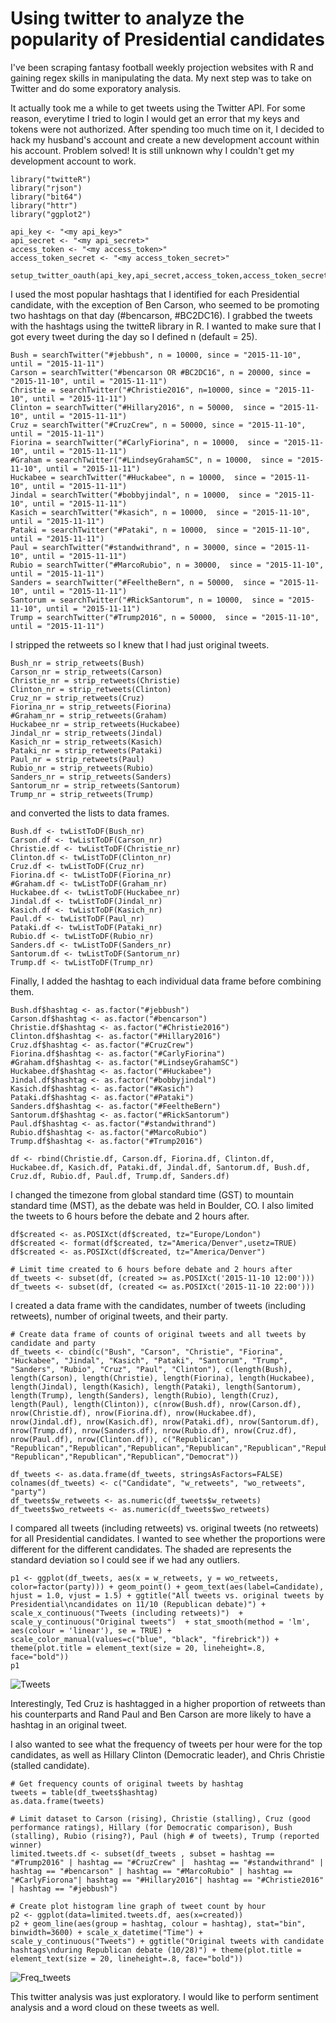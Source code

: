 # Using twitter to analyze the popularity of Presidential candidates

I've been scraping fantasy football weekly projection websites with R and gaining regex skills in manipulating the data.  My next step was to take on Twitter and do some exporatory analysis.

It actually took me a while to get tweets using the Twitter API.  For some reason, everytime I tried to login I would get an error that my keys and tokens were not authorized.  After spending too much time on it, I decided to hack my husband's account and create a new development account within his account.  Problem solved!  It is still unknown why I couldn't get my development account to work.

```library("devtools")
library("twitteR")
library("rjson")
library("bit64")
library("httr")
library("ggplot2")

api_key <- "<my api_key>"
api_secret <- "<my api_secret>"
access_token <- "<my access_token>"
access_token_secret <- "<my access_token_secret>"

setup_twitter_oauth(api_key,api_secret,access_token,access_token_secret)
```

I used the most popular hashtags that I identified for each Presidential candidate, with the exception of Ben Carson, who seemed to be promoting two hashtags on that day (#bencarson, #BC2DC16).  I grabbed the tweets with the hashtags using the twitteR library in R.  I wanted to make sure that I got every tweet during the day so I defined n (default = 25).

```
Bush = searchTwitter("#jebbush", n = 10000, since = "2015-11-10", until = "2015-11-11")
Carson = searchTwitter("#bencarson OR #BC2DC16", n = 20000, since = "2015-11-10", until = "2015-11-11")
Christie = searchTwitter("#Christie2016", n=10000, since = "2015-11-10", until = "2015-11-11")
Clinton = searchTwitter("#Hillary2016", n = 50000,  since = "2015-11-10", until = "2015-11-11")
Cruz = searchTwitter("#CruzCrew", n = 50000, since = "2015-11-10", until = "2015-11-11")
Fiorina = searchTwitter("#CarlyFiorina", n = 10000,  since = "2015-11-10", until = "2015-11-11")
#Graham = searchTwitter("#LindseyGrahamSC", n = 10000,  since = "2015-11-10", until = "2015-11-11")
Huckabee = searchTwitter("#Huckabee", n = 10000,  since = "2015-11-10", until = "2015-11-11")
Jindal = searchTwitter("#bobbyjindal", n = 10000,  since = "2015-11-10", until = "2015-11-11")
Kasich = searchTwitter("#kasich", n = 10000,  since = "2015-11-10", until = "2015-11-11")
Pataki = searchTwitter("#Pataki", n = 10000,  since = "2015-11-10", until = "2015-11-11")
Paul = searchTwitter("#standwithrand", n = 30000, since = "2015-11-10", until = "2015-11-11")
Rubio = searchTwitter("#MarcoRubio", n = 30000,  since = "2015-11-10", until = "2015-11-11")
Sanders = searchTwitter("#FeeltheBern", n = 50000,  since = "2015-11-10", until = "2015-11-11")
Santorum = searchTwitter("#RickSantorum", n = 10000,  since = "2015-11-10", until = "2015-11-11")
Trump = searchTwitter("#Trump2016", n = 50000,  since = "2015-11-10", until = "2015-11-11")
```

I stripped the retweets so I knew that I had just original tweets.

```
Bush_nr = strip_retweets(Bush)
Carson_nr = strip_retweets(Carson)
Christie_nr = strip_retweets(Christie)
Clinton_nr = strip_retweets(Clinton)
Cruz_nr = strip_retweets(Cruz)
Fiorina_nr = strip_retweets(Fiorina)
#Graham_nr = strip_retweets(Graham)
Huckabee_nr = strip_retweets(Huckabee)
Jindal_nr = strip_retweets(Jindal)
Kasich_nr = strip_retweets(Kasich)
Pataki_nr = strip_retweets(Pataki)
Paul_nr = strip_retweets(Paul)
Rubio_nr = strip_retweets(Rubio)
Sanders_nr = strip_retweets(Sanders)
Santorum_nr = strip_retweets(Santorum)
Trump_nr = strip_retweets(Trump)
```

and converted the lists to data frames.

```
Bush.df <- twListToDF(Bush_nr)
Carson.df <- twListToDF(Carson_nr)
Christie.df <- twListToDF(Christie_nr)
Clinton.df <- twListToDF(Clinton_nr)
Cruz.df <- twListToDF(Cruz_nr)
Fiorina.df <- twListToDF(Fiorina_nr)
#Graham.df <- twListToDF(Graham_nr)
Huckabee.df <- twListToDF(Huckabee_nr)
Jindal.df <- twListToDF(Jindal_nr)
Kasich.df <- twListToDF(Kasich_nr)
Paul.df <- twListToDF(Paul_nr)
Pataki.df <- twListToDF(Pataki_nr)
Rubio.df <- twListToDF(Rubio_nr)
Sanders.df <- twListToDF(Sanders_nr)
Santorum.df <- twListToDF(Santorum_nr)
Trump.df <- twListToDF(Trump_nr)
```

Finally, I added the hashtag to each individual data frame before combining them.

```
Bush.df$hashtag <- as.factor("#jebbush")
Carson.df$hashtag <- as.factor("#bencarson")
Christie.df$hashtag <- as.factor("#Christie2016")
Clinton.df$hashtag <- as.factor("#Hillary2016")
Cruz.df$hashtag <- as.factor("#CruzCrew")
Fiorina.df$hashtag <- as.factor("#CarlyFiorina")
#Graham.df$hashtag <- as.factor("#LindseyGrahamSC")
Huckabee.df$hashtag <- as.factor("#Huckabee")
Jindal.df$hashtag <- as.factor("#bobbyjindal")
Kasich.df$hashtag <- as.factor("#Kasich")
Pataki.df$hashtag <- as.factor("#Pataki")
Sanders.df$hashtag <- as.factor("#FeeltheBern")
Santorum.df$hashtag <- as.factor("#RickSantorum")
Paul.df$hashtag <- as.factor("#standwithrand")
Rubio.df$hashtag <- as.factor("#MarcoRubio")
Trump.df$hashtag <- as.factor("#Trump2016")

df <- rbind(Christie.df, Carson.df, Fiorina.df, Clinton.df, Huckabee.df, Kasich.df, Pataki.df, Jindal.df, Santorum.df, Bush.df, Cruz.df, Rubio.df, Paul.df, Trump.df, Sanders.df)
```

I changed the timezone from global standard time (GST) to mountain standard time (MST), as the debate was held in Boulder, CO.  I also limited the tweets to 6 hours before the debate and 2 hours after.

```
df$created <- as.POSIXct(df$created, tz="Europe/London")
df$created <- format(df$created, tz="America/Denver",usetz=TRUE)
df$created <- as.POSIXct(df$created, tz="America/Denver")

# Limit time created to 6 hours before debate and 2 hours after
df_tweets <- subset(df, (created >= as.POSIXct('2015-11-10 12:00')))
df_tweets <- subset(df, (created <= as.POSIXct('2015-11-10 22:00')))
```

I created a data frame with the candidates, number of tweets (including retweets), number of original tweets, and their party.

```
# Create data frame of counts of original tweets and all tweets by candidate and party
df_tweets <- cbind(c("Bush", "Carson", "Christie", "Fiorina", "Huckabee", "Jindal", "Kasich", "Pataki", "Santorum", "Trump", "Sanders", "Rubio", "Cruz", "Paul", "Clinton"), c(length(Bush), length(Carson), length(Christie), length(Fiorina), length(Huckabee), length(Jindal), length(Kasich), length(Pataki), length(Santorum), length(Trump), length(Sanders), length(Rubio), length(Cruz), length(Paul), length(Clinton)), c(nrow(Bush.df), nrow(Carson.df), nrow(Christie.df), nrow(Fiorina.df), nrow(Huckabee.df), nrow(Jindal.df), nrow(Kasich.df), nrow(Pataki.df), nrow(Santorum.df), nrow(Trump.df), nrow(Sanders.df), nrow(Rubio.df), nrow(Cruz.df), nrow(Paul.df), nrow(Clinton.df)), c("Republican", "Republican","Republican","Republican","Republican","Republican","Republican","Republican","Republican","Republican","Democrat", "Republican","Republican","Republican","Democrat"))

df_tweets <- as.data.frame(df_tweets, stringsAsFactors=FALSE)
colnames(df_tweets) <- c("Candidate", "w_retweets", "wo_retweets", "party")
df_tweets$w_retweets <- as.numeric(df_tweets$w_retweets)
df_tweets$wo_retweets <- as.numeric(df_tweets$wo_retweets)
```

I compared all tweets (including retweets) vs. original tweets (no retweets) for all Presidential candidates.  I wanted to see whether the proportions were different for the different candidates.  The shaded are represents the standard deviation so I could see if we had any outliers.

```
p1 <- ggplot(df_tweets, aes(x = w_retweets, y = wo_retweets, color=factor(party))) + geom_point() + geom_text(aes(label=Candidate), hjust = 1.0, vjust = 1.5) + ggtitle("All tweets vs. original tweets by Presidential\ncandidates on 11/10 (Republican debate)") + scale_x_continuous("Tweets (including retweets)")  +  scale_y_continuous("Original tweets")  + stat_smooth(method = 'lm', aes(colour = 'linear'), se = TRUE) + scale_color_manual(values=c("blue", "black", "firebrick")) + theme(plot.title = element_text(size = 20, lineheight=.8, face="bold"))
p1
```

![Tweets](Tweet_vs_retweet.png)

Interestingly, Ted Cruz is hashtagged in a higher proportion of retweets than his counterparts and Rand Paul and Ben Carson are more likely to have a hashtag in an original tweet.

I also wanted to see what the frequency of tweets per hour were for the top candidates, as well as Hillary Clinton (Democratic leader), and Chris Christie (stalled candidate).

```
# Get frequency counts of original tweets by hashtag
tweets = table(df_tweets$hashtag)
as.data.frame(tweets)

# Limit dataset to Carson (rising), Christie (stalling), Cruz (good performance ratings), Hillary (for Democratic comparison), Bush (stalling), Rubio (rising?), Paul (high # of tweets), Trump (reported winner)
limited.tweets.df <- subset(df_tweets , subset = hashtag == "#Trump2016" | hashtag == "#CruzCrew" |  hashtag == "#standwithrand" | hashtag == "#bencarson" | hashtag == "#MarcoRubio" | hashtag == "#CarlyFiorona"| hashtag == "#Hillary2016"| hashtag == "#Christie2016" | hashtag == "#jebbush")

# Create plot histogram line graph of tweet count by hour
p2 <- ggplot(data=limited.tweets.df, aes(x=created)) 
p2 + geom_line(aes(group = hashtag, colour = hashtag), stat="bin", binwidth=3600) + scale_x_datetime("Time") + scale_y_continuous("Tweets") + ggtitle("Original tweets with candidate hashtags\nduring Republican debate (10/28)") + theme(plot.title = element_text(size = 20, lineheight=.8, face="bold"))
```

![Freq_tweets](Tweet_count_during_debate.png)

This twitter analysis was just exploratory.  I would like to perform sentiment analysis and a word cloud on these tweets as well.

